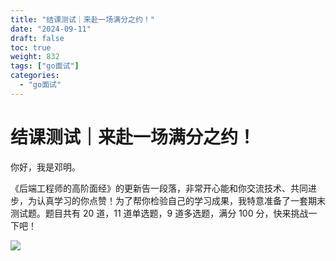 ```yaml
---
title: "结课测试｜来赴一场满分之约！"
date: "2024-09-11"
draft: false
toc: true
weight: 832
tags: ["go面试"]
categories: 
  - "go面试"
---
```

# 结课测试｜来赴一场满分之约！
你好，我是邓明。

《后端工程师的高阶面经》的更新告一段落，非常开心能和你交流技术、共同进步，为认真学习的你点赞！为了帮你检验自己的学习成果，我特意准备了一套期末测试题。题目共有 20 道，11 道单选题，9 道多选题，满分 100 分，快来挑战一下吧！

[![](/images/interviews/708341/28d1be62669b4f3cc01c36466bf811a4.png)](http://time.geekbang.org/quiz/intro?act_id=6359&exam_id=13739)
